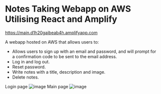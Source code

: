 # Notes Taking Webapp on AWS Utilising React and Amplify

https://main.d1h20gaibeab4h.amplifyapp.com

A webapp hosted on AWS that allows users to:
- Allows users to sign up with an email and password, and will prompt for a confirmation code to be sent to the email address.
- Log in and log out.
- Reset password.
- Write notes with a title, description and image.
- Delete notes.

Login page
![image](https://github.com/user-attachments/assets/09471610-0c48-4464-b1b4-30d4e6b1a270)
Main page
![image](https://github.com/user-attachments/assets/9a0e2630-5d0b-40fc-b343-714d98232b7a)
